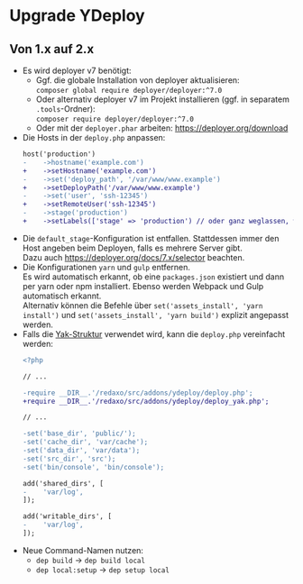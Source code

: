 Upgrade YDeploy
===============

Von 1.x auf 2.x
---------------

* Es wird deployer v7 benötigt:
  - Ggf. die globale Installation von deployer aktualisieren:  
    `composer global require deployer/deployer:^7.0`  
  - Oder alternativ deployer v7 im Projekt installieren (ggf. in separatem `.tools`-Ordner):  
    `composer require deployer/deployer:^7.0`
  - Oder mit der `deployer.phar` arbeiten: https://deployer.org/download
* Die Hosts in der `deploy.php` anpassen:
  ```diff
  host('production')
  -    ->hostname('example.com')
  +    ->setHostname('example.com')
  -    ->set('deploy_path', '/var/www/www.example')
  +    ->setDeployPath('/var/www/www.example')
  -    ->set('user', 'ssh-12345')
  +    ->setRemoteUser('ssh-12345')
  -    ->stage('production')
  +    ->setLabels(['stage' => 'production') // oder ganz weglassen, wenn der Host-Name dem Stage-Namen entspricht 
  ```
* Die `default_stage`-Konfiguration ist entfallen. Stattdessen immer den Host angeben beim Deployen, falls es mehrere Server gibt.   
  Dazu auch https://deployer.org/docs/7.x/selector beachten.
* Die Konfigurationen `yarn` und `gulp` entfernen.  
  Es wird automatisch erkannt, ob eine `packages.json` existiert und dann per yarn oder npm installiert. Ebenso werden Webpack und Gulp automatisch erkannt.  
  Alternativ können die Befehle über `set('assets_install', 'yarn install')` und `set('assets_install', 'yarn build')` explizit angepasst werden.
* Falls die [Yak-Struktur](https://github.com/yakamara/yak) verwendet wird, kann die `deploy.php` vereinfacht werden:
  ```diff
  <?php
  
  // ...
  
  -require __DIR__.'/redaxo/src/addons/ydeploy/deploy.php';
  +require __DIR__.'/redaxo/src/addons/ydeploy/deploy_yak.php';
  
  // ...
  
  -set('base_dir', 'public/');
  -set('cache_dir', 'var/cache');
  -set('data_dir', 'var/data');
  -set('src_dir', 'src');
  -set('bin/console', 'bin/console');
  
  add('shared_dirs', [
  -    'var/log',
  ]);
  
  add('writable_dirs', [
  -    'var/log',
  ]);
  ```
* Neue Command-Namen nutzen:
  - `dep build` -> `dep build local`
  - `dep local:setup` -> `dep setup local`
